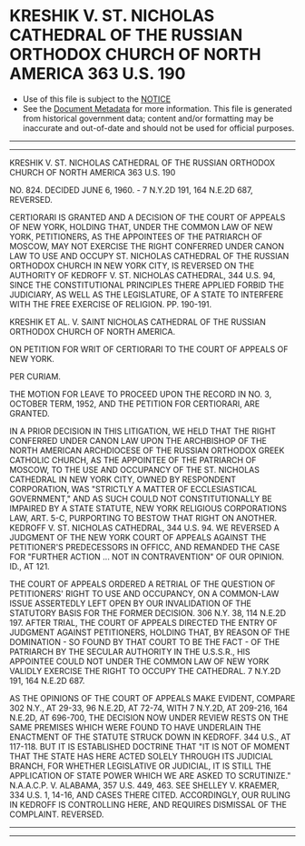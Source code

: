 ---
---

# KRESHIK V. ST. NICHOLAS CATHEDRAL OF THE RUSSIAN ORTHODOX CHURCH OF NORTH AMERICA 363 U.S. 190

* Use of this file is subject to the [NOTICE](https://github.com/publicdocs/notice/blob/master/NOTICE)
* See the [Document Metadata](../../../) for more information.
  This file is generated from historical government data; content and/or formatting may be inaccurate and out-of-date and should not be used for official purposes.

----------
----------

KRESHIK V. ST. NICHOLAS CATHEDRAL OF THE RUSSIAN ORTHODOX CHURCH OF NORTH AMERICA 363 U.S. 190

NO. 824.  DECIDED JUNE 6, 1960.  - 7 N.Y.2D 191, 164 N.E.2D 687, REVERSED.

CERTIORARI IS GRANTED AND A DECISION OF THE COURT OF APPEALS OF NEW YORK, HOLDING THAT, UNDER THE COMMON LAW OF NEW YORK, PETITIONERS, AS THE APPOINTEES OF THE PATRIARCH OF MOSCOW, MAY NOT EXERCISE THE RIGHT CONFERRED UNDER CANON LAW TO USE AND OCCUPY ST. NICHOLAS CATHEDRAL OF THE RUSSIAN ORTHODOX CHURCH IN NEW YORK CITY, IS REVERSED ON THE AUTHORITY OF KEDROFF V. ST. NICHOLAS CATHEDRAL, 344 U.S. 94, SINCE THE CONSTITUTIONAL PRINCIPLES THERE APPLIED FORBID THE JUDICIARY, AS WELL AS THE LEGISLATURE, OF A STATE TO INTERFERE WITH THE FREE EXERCISE OF RELIGION.  PP. 190-191.

KRESHIK ET AL. V. SAINT NICHOLAS CATHEDRAL OF THE RUSSIAN ORTHODOX CHURCH OF NORTH AMERICA.

ON PETITION FOR WRIT OF CERTIORARI TO THE COURT OF APPEALS OF NEW YORK.

PER CURIAM.

THE MOTION FOR LEAVE TO PROCEED UPON THE RECORD IN NO. 3, OCTOBER TERM, 1952, AND THE PETITION FOR CERTIORARI, ARE GRANTED.

IN A PRIOR DECISION IN THIS LITIGATION, WE HELD THAT THE RIGHT CONFERRED UNDER CANON LAW UPON THE ARCHBISHOP OF THE NORTH AMERICAN ARCHDIOCESE OF THE RUSSIAN ORTHODOX GREEK CATHOLIC CHURCH, AS THE APPOINTEE OF THE PATRIARCH OF MOSCOW, TO THE USE AND OCCUPANCY OF THE ST. NICHOLAS CATHEDRAL IN NEW YORK CITY, OWNED BY RESPONDENT CORPORATION, WAS "STRICTLY A MATTER OF ECCLESIASTICAL GOVERNMENT," AND AS SUCH COULD NOT CONSTITUTIONALLY BE IMPAIRED BY A STATE STATUTE, NEW YORK RELIGIOUS CORPORATIONS LAW, ART. 5-C, PURPORTING TO BESTOW THAT RIGHT ON ANOTHER.  KEDROFF V. ST. NICHOLAS CATHEDRAL, 344 U.S. 94.  WE REVERSED A JUDGMENT OF THE NEW YORK COURT OF APPEALS AGAINST THE PETITIONER'S PREDECESSORS IN OFFICC, AND REMANDED THE CASE FOR "FURTHER ACTION ...  NOT IN CONTRAVENTION" OF OUR OPINION.  ID., AT 121.

THE COURT OF APPEALS ORDERED A RETRIAL OF THE QUESTION OF PETITIONERS' RIGHT TO USE AND OCCUPANCY, ON A COMMON-LAW ISSUE ASSERTEDLY LEFT OPEN BY OUR INVALIDATION OF THE STATUTORY BASIS FOR THE FORMER DECISION.  306 N.Y. 38, 114 N.E.2D 197.  AFTER TRIAL, THE COURT OF APPEALS DIRECTED THE ENTRY OF JUDGMENT AGAINST PETITIONERS, HOLDING THAT, BY REASON OF THE DOMINATION - SO FOUND BY THAT COURT TO BE THE FACT - OF THE PATRIARCH BY THE SECULAR AUTHORITY IN THE U.S.S.R., HIS APPOINTEE COULD NOT UNDER THE COMMON LAW OF NEW YORK VALIDLY EXERCISE THE RIGHT TO OCCUPY THE CATHEDRAL.  7 N.Y.2D 191, 164 N.E.2D 687.

AS THE OPINIONS OF THE COURT OF APPEALS MAKE EVIDENT, COMPARE 302 N.Y., AT 29-33, 96 N.E.2D, AT 72-74, WITH 7 N.Y.2D, AT 209-216, 164 N.E.2D, AT 696-700, THE DECISION NOW UNDER REVIEW RESTS ON THE SAME PREMISES WHICH WERE FOUND TO HAVE UNDERLAIN THE ENACTMENT OF THE STATUTE STRUCK DOWN IN KEDROFF.  344 U.S., AT 117-118.  BUT IT IS ESTABLISHED DOCTRINE THAT "IT IS NOT OF MOMENT THAT THE STATE HAS HERE ACTED SOLELY THROUGH ITS JUDICIAL BRANCH, FOR WHETHER LEGISLATIVE OR JUDICIAL, IT IS STILL THE APPLICATION OF STATE POWER WHICH WE ARE ASKED TO SCRUTINIZE."  N.A.A.C.P. V. ALABAMA, 357 U.S. 449, 463.  SEE SHELLEY V. KRAEMER, 334 U.S. 1, 14-16, AND CASES THERE CITED.  ACCORDINGLY, OUR RULING IN KEDROFF IS CONTROLLING HERE, AND REQUIRES DISMISSAL OF THE COMPLAINT.  REVERSED.


----------
----------

